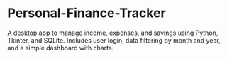 # Personal-Finance-Tracker
A desktop app to manage income, expenses, and savings using Python, Tkinter, and SQLite. Includes user login, data filtering by month and year, and a simple dashboard with charts.
